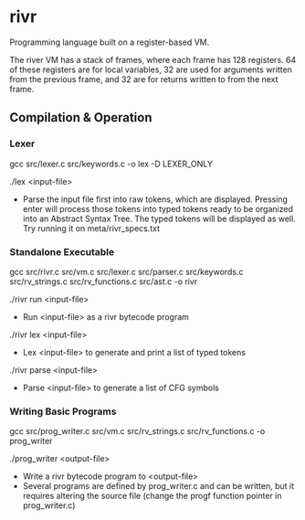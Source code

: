# rivr

Programming language built on a register-based VM.

The river VM has a stack of frames, where each frame has 128 registers.
64 of these registers are for local variables, 32 are used for arguments written from the previous frame, and 32 are for returns written to from the next frame.

## Compilation & Operation
### Lexer
gcc src/lexer.c src/keywords.c -o lex -D LEXER_ONLY

./lex \<input-file\> 

* Parse the input file first into raw tokens, which are displayed. Pressing enter will process those tokens into typed tokens ready to be organized into an Abstract Syntax Tree. The typed tokens will be displayed as well. Try running it on meta/rivr_specs.txt

### Standalone Executable
gcc src/rivr.c src/vm.c src/lexer.c src/parser.c src/keywords.c src/rv_strings.c src/rv_functions.c src/ast.c -o rivr

./rivr run \<input-file\>

* Run \<input-file\> as a rivr bytecode program

./rivr lex \<input-file\>

* Lex \<input-file\> to generate and print a list of typed tokens

./rivr parse \<input-file\>

* Parse \<input-file\> to generate a list of CFG symbols

### Writing Basic Programs
gcc src/prog_writer.c src/vm.c src/rv_strings.c src/rv_functions.c -o prog_writer

./prog_writer \<output-file\>

* Write a rivr bytecode program to \<output-file\>
* Several programs are defined by prog_writer.c and can be written, but it requires altering the source file (change the progf function pointer in prog_writer.c)
